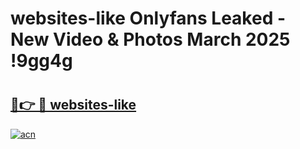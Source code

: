 # websites-like Onlyfans Leaked - New Video & Photos March 2025 !9gg4g

# <h2><a href="https://18dtii.iuczelnia.edu.pl?title=websites-like&ref=9gg4g">🔗👉 🔴 websites-like</a></h2>

[![acn](https://github.com/user-attachments/assets/0f9c940e-d8b0-45ae-aac7-cd30a18b3e1c)](https://18dtii.iuczelnia.edu.pl?title=websites-like&ref=9gg4g)


